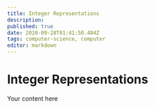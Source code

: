 ```yaml
---
title: Integer Representations
description: 
published: true
date: 2020-09-28T01:41:50.404Z
tags: computer-science, computer
editor: markdown
---
```


# Integer Representations
Your content here